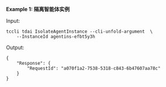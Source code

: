 **Example 1: 隔离智能体实例**



Input: 

```
tccli tdai IsolateAgentInstance --cli-unfold-argument  \
    --InstanceId agentins-efbt5y3h
```

Output: 
```
{
    "Response": {
        "RequestId": "a070f1a2-7538-5318-c843-6b47607aa78c"
    }
}
```

